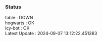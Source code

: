 ### Status


table : DOWN  
hogwarts : OK  
icy-bot : OK  
Latest Update : 2024-09-07 13:12:22.451383
